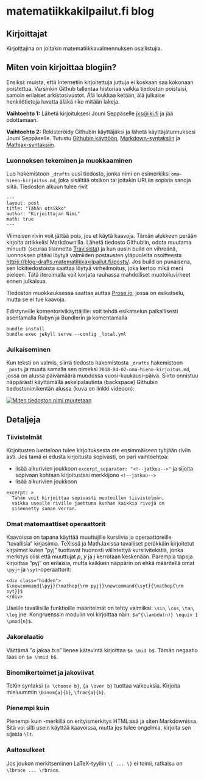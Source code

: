 matematiikkakilpailut.fi blog
=============================

## Kirjoittajat

Kirjoittajina on joitakin matematiikkavalmennuksen osallistujia.

## Miten voin kirjoittaa blogiin?

Ensiksi: muista, että Internetiin kirjoitettuja juttuja ei koskaan
saa kokonaan poistettua. Varsinkin Github tallentaa historiaa
vaikka tiedoston poistaisi, samoin erilaiset arkistosivustot.
Älä loukkaa ketään, älä julkaise henkilötietoja luvatta äläkä
riko mitään lakeja.

**Vaihtoehto 1:** Lähetä kirjoituksesi Jouni Seppäselle <jks@iki.fi>
ja jää odottamaan.

**Vaihtoehto 2:** Rekisteröidy Githubin käyttäjäksi ja lähetä 
käyttäjätunnuksesi Jouni Seppäselle. Tutustu [Githubin käyttöön][gh],
[Markdown-syntaksiin][md] ja [Mathjax-syntaksiin][math].

### Luonnoksen tekeminen ja muokkaaminen

Luo hakemistoon `_drafts` uusi tiedosto, jonka nimi on esimerkiksi
`oma-hieno-kirjoitus.md`, joka sisältää otsikon tai joitakin URLiin
sopivia sanoja siitä.
Tiedoston alkuun tulee rivit

```
---
layout: post
title: "Tähän otsikko"
author: "Kirjoittajan Nimi"
math: true
---
```

Viimeisen rivin voit jättää pois, jos et käytä kaavoja.  Tämän
alukkeen perään kirjoita artikkelisi Markdownilla.  Lähetä tiedosto
Githubiin, odota muutama minuutti (seuraa tilannetta [Travisista][travis])
ja kun uusin build on vihreänä, luonnoksen pitäisi löytyä valmiiden postausten
yläpuolelta osoitteesta https://blog-drafts.matematiikkakilpailut.fi/posts/.
Jos build on punaisena, sen lokitiedostoista saattaa löytyä virheilmoitus,
joka kertoo mikä meni pieleen. Tätä iteroimalla voit korjata rauhassa
mahdolliset muotoiluvirheet ennen julkaisua.

Tiedoston muokkauksessa saattaa auttaa [Prose.io][prose], jossa on
esikatselu, mutta se ei tue kaavoja.

Edistyneille komentorivikäyttäjille: voit tehdä esikatselun paikallisesti
asentamalla Rubyn ja Bundlerin ja komentamalla

```
bundle install
bundle exec jekyll serve --config _local.yml
```

### Julkaiseminen

Kun teksti on valmis, siirrä tiedosto hakemistosta `_drafts`
hakemistoon `_posts` ja muuta samalla sen nimeksi
`2018-04-02-oma-hieno-kirjoitus.md`, jossa on alussa päivämäärä
muodossa vuosi-kuukausi-päivä. Siirto onnistuu näppärästi käyttämällä
askelpalautinta (backspace) Githubin tiedostonimikentän alussa (kuva
on linkki videoon):

[![Miten tiedoston nimi muutetaan][gfy-kuva]][gfy-video]


[gh]: https://guides.github.com/
[md]: https://commonmark.org/help/
[math]: https://math.meta.stackexchange.com/questions/5020/mathjax-basic-tutorial-and-quick-reference
[prose]: https://prose.io
[travis]: https://travis-ci.org/matematiikkakilpailut/blog/builds
[gfy-kuva]: https://thumbs.gfycat.com/RipeTallAtlanticspadefish-poster.jpg
[gfy-video]: https://gfycat.com/RipeTallAtlanticspadefish

## Detaljeja

### Tiivistelmät

Kirjoitusten luetteloon tulee kirjoituksesta ote ensimmäiseen tyhjään
riviin asti. Jos tämä ei edusta kirjoitusta sopivasti, on pari vaihtoehtoa:

- lisää alkurivien joukkoon `excerpt_separator: "<!--jatkuu-->"` ja sijoita
  sopivaan kohtaan kirjoitustasi merkkijono `<!--jatkuu-->`
- lisää alkurivien joukkoon

```
excerpt: >
  Tähän voit kirjoittaa sopivasti muotoillun tiivistelmän,
  vaikka usealle riville jaettuna kunhan kaikkia rivejä on
  sisennetty saman verran.
```

### Omat matemaattiset operaattorit

Kaavoissa on tapana käyttää muuttujille kursiivia ja operaattoreille
”tavallisia” kirjasimia. TeXissä ja MathJaxissa tavalliset peräkkäin
kirjoitetut kirjaimet kuten ”pyj” tuottavat huonosti välistettyä
kursiivitekstiä, jonka merkitys olisi että muuttujat <i>p</i>, <i>y</i> ja <i>j</i>
kerrotaan keskenään. Parempia tapoja kirjoittaa ”pyj” on erilaisia,
mutta kaikkein näppärin on ehkä määritellä omat `\pyj`- ja `\syt`-operaattorit:

```
<div class="hidden">
$\newcommand{\pyj}{\mathop{\rm pyj}}\newcommand{\syt}{\mathop{\rm syt}}$
</div>
```

Useille tavallisille funktioille määritelmät on tehty valmiiksi:
`\sin`, `\cos`, `\tan`, `\log` jne.
Kongruenssin modulin voi kirjoittaa näin: `$a^{\lambda(n)} \equiv 1 \pmod{n}$`.

### Jakorelaatio

Väittämä ”<i>a</i> jakaa <i>b</i>:n” lienee kätevintä kirjoittaa `$a \mid b$`.
Tämän negaatio taas on `$a \nmid b$`.

### Binomikertoimet ja jakoviivat

TeXin syntaksi `{a \choose b}`, `{a \over b}` tuottaa vaikeuksia.
Kirjoita mieluummin `\binom{a}{b}`, `\frac{a}{b}`.

### Pienempi kuin

Pienempi kuin -merkillä on erityismerkitys HTML:ssä ja siten Markdownissa.
Sitä voi silti usein käyttää kaavoissa, mutta jos tulee ongelmia, kirjoita
sen sijasta `\lt`.

### Aaltosulkeet

Jos joukon merkitseminen LaTeX-tyyliin `\{ ... \}` ei toimi, ratkaisu on
`\lbrace ... \rbrace`.
